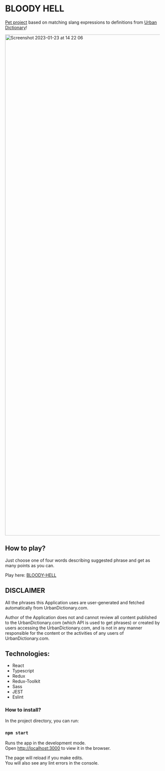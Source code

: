 # BLOODY HELL

[Pet project](https://khomch.github.io/bloody-hell/) based on matching slang expressions to definitions from [Urban Dictionary](https://www.urbandictionary.com/)!

<img width="1624" alt="Screenshot 2023-01-23 at 14 22 06" src="https://user-images.githubusercontent.com/65286114/214063061-01bebb0b-3cb9-45c0-841d-3153285064f6.png">


## How to play?

Just choose one of four words describing suggested phrase and get as many points as you can.

Play here: [BLOODY-HELL](https://khomch.github.io/bloody-hell/)

## DISCLAIMER
All the phrases this Application uses are user-generated and fetched automatically from UrbanDictionary.com.

Author of the Application does not and cannot review all content published to the UrbanDictionary.com (which API is used to get phrases) or created by users accessing the UrbanDictionary.com, and is not in any manner responsible for the content or the activities of any users of UrbanDictionary.com.

## Technologies:
- React
- Typescript
- Redux
- Redux-Toolkit
- Sass
- JEST
- Eslint

### How to install?
In the project directory, you can run:

### `npm start`

Runs the app in the development mode.\
Open [http://localhost:3000](http://localhost:3000) to view it in the browser.

The page will reload if you make edits.\
You will also see any lint errors in the console.


